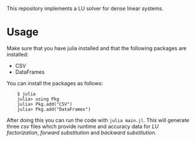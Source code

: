 This repository implements a LU solver for dense linear systems.

# Usage
Make sure that you have julia installed and that the following packages are installed:
- CSV
- DataFrames

You can install the packages as follows:
```
    $ julia
    julia> using Pkg
    julia> Pkg.add("CSV")
    julia> Pkg.add("DataFrames")
```

After doing this you can run the code with ``julia main.jl``. This will generate three *csv* files which provide
runtime and accuracy data for *LU factorization*, *forward substitution* and *backward substitution*.

